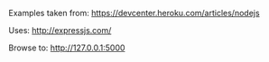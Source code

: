 Examples taken from:
https://devcenter.heroku.com/articles/nodejs

Uses:
http://expressjs.com/

Browse to:
http://127.0.0.1:5000
